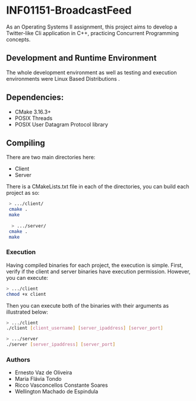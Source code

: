 # INF01151-BroadcastFeed
As an Operating Systems II assignment, this project aims to develop a Twitter-like Cli application in C++, practicing Concurrent Programming concepts.

## Development and Runtime Environment
The whole development environment as well as testing and execution environments were Linux Based Distributions .


## Dependencies:
 - CMake 3.16.3+
 - POSIX Threads 
 - POSIX User Datagram Protocol library

## Compiling

There are two main directories here:
- Client 
- Server

There is a CMakeLists.txt file in each of the directories, you can build each project as so:
```bash
 > .../client/
 cmake .
 make
 
  > .../server/
 cmake .
 make
```

### Execution
Having compiled binaries for each project, the execution is simple.
First, verify if the client and server binaries have execution permission.
However, you can execute:

```bash
> .../client
chmod +x client
```

Then you can execute both of the binaries with their arguments as illustrated below:

```bash
> .../client
./client [client_username] [server_ipaddress] [server_port] 
```


```bash
> .../server
./server [server_ipaddress] [server_port] 
```

### Authors
- Ernesto Vaz de Oliveira
- Maria Flávia Tondo
- Ricco Vasconcellos Constante Soares
- Wellington Machado de Espindula
 

